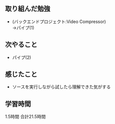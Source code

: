 ## 取り組んだ勉強
- (バックエンドプロジェクト:Video Compressor)<br>
  →パイプ(1)
  

## 次やること 
- パイプ(2)


## 感じたこと
- ソースを実行しながら試したら理解できた気がする
## 学習時間
1.5時間
合計21.5時間
